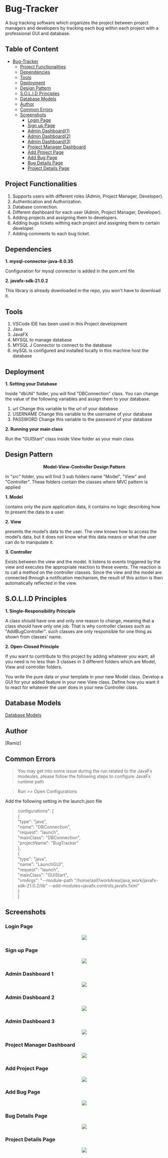 # Bug-Tracker
A bug tracking software which organizes the project between project managers and developers by tracking each bug within each project with a professional GUI and database.

## Table of Content
- [Bug-Tracker](#bug-tracker)
  * [Project Functionalities](#project-functionalities)
  * [Dependencies](#dependencies)
  * [Tools](#tools)
  * [Deployment](#deployment)
  * [Design Pattern](#design-pattern)
  * [S.O.L.I.D Principles](#solid-principles)
  * [Database Models](#database-models)
  * [Author](#author)
  * [Common Errors](#common-errors)
  * [Screenshots](#screenshots)
    + [Login Page](#login-page)
    + [Sign up Page](#sign-up-page)
    + [Admin Dashboard(1)](#admin-dashboard-1)
    + [Admin Dashboard(2)](#admin-dashboard-2)
    + [Admin Dashboard(3)](#admin-dashboard-3)
    + [Project Manager Dashboard](#project-manager-dashboard)
    + [Add Project Page](#add-project-page)
    + [Add Bug Page](#add-bug-page)
    + [Bug Details Page](#bug-details-page)
    + [Project Details Page](#project-details-page)

## Project Functionalities
1. Supports users with different roles (Admin, Project Manager, Developer).
2. Authentication and Authorization.
3. Database connection.
4. Different dashboard for each user (Admin, Project Manager, Developer).
5. Adding projects and assigning them to developers.
6. Adding bugs tickets withing each project and assigning them to certain developer.
7. Adding comments to each bug ticket.

## Dependencies
**1. mysql-connector-java-8.0.35**

Configuration for mysql connector is added in the pom.xml file

**2. javafx-sdk-21.0.2**

This library is already downloaded in the repo, you won't have to download it.

## Tools
1. VSCode IDE has been used in this Project development
2. Java
3. JavaFX
4. MYSQL to manage database
5. MYSQL J Connector to connect to the database
6. mySQL is configured and installed locally in this machine host the database


## Deployment
**1. Setting your Database**

Inside "dbUtil" folder, you will find "DBConnection" class. You can change the value of the following variables and assign them to your database.

1. url
   Change this variable to the url of your database
2. USERNAME
   Change this variable to the username of your database
3. PASSWORD
   Change this variable to the password of your database

**2. Running your main class**

Run the "GUIStart" class inside View folder as your main class


## Design Pattern
<p align="center">
 <strong> Model-View-Controller Design Pattern</strong>
</p>


In "src" folder, you will find 3 sub folders name "Model", "View" and "Controller". These folders contain the classes where MVC pattern is applied

**1. Model**

contains only the pure application data, it contains no logic describing how to present the data to a user.

**2. View**

presents the model’s data to the user. The view knows how to access the model’s data, but it does not know what this data means or what the user can do to manipulate it.

**3. Controller**

Exists between the view and the model. It listens to events triggered by the view and executes the appropriate reaction to these events. The reaction is to call a method on the controller classes. Since the view and the model are connected through a notification mechanism, the result of this action is then automatically reflected in the view.

## S.O.L.I.D Principles
**1. Single-Responsibility Principle**

A class should have one and only one reason to change, meaning that a class should have only one job. That is why controller classes such as "AddBugController". such classes are only responsible for one thing as shown from classes' name.

**2.  Open-Closed Principle**

If you want to contribute to this project by adding whatever you want, all you need is no less than 3 classes in 3 different folders which are Model, View and controller folders.

You write the pure data or your template in your new Model class. Develop a GUI for your added feature in your new View class. Define how you want it to react for whatever the user does in your new Controller class.


## Database Models
[Database Models](Database%20Models)

## Author
[Ramiz]

## Common Errors
> You may get into some issue during the run related to the JavaFx modeules, please follow the following steps to configure JavaFx runtime path

> Run >> Open Configurations

Add the following setting in the launch.json file

> configurations": [ \
>        { \
>           "type": "java", \
>           "name": "DBConnection", \
>           "request": "launch", \
>           "mainClass": "DBConnection", \
>           "projectName": "BugTracker" \
>        }, \
>        { \
>          "type": "java", \
>          "name": "LaunchGUI", \
>            "request": "launch", \
>            "mainClass": "GUIStart", \
>            "vmArgs": "--module-path \"/home/asif/workArea/java_work/javafx-sdk-21.0.2/lib\"   --add-modules=javafx.controls,javafx.fxml" \
>       } \
>    ] 

## Screenshots
### Login Page
<p align="center">
  <img src="capture_image/Login Page.png"/>
</p>

### Sign up Page
<p align="center">
  <img src="capture_image/Sign Up.png"/>
</p>

### Admin Dashboard 1
<p align="center">
  <img src="capture_image/Admin_Dashbiard 1.png"/>
</p>

### Admin Dashboard 2
<p align="center">
  <img src="capture_image/Admin_dashboard 2.png"/>
</p>

### Admin Dashboard 3
<p align="center">
  <img src="capture_image/Admin_dashboard 3.png"/>
</p>

### Project Manager Dashboard
<p align="center">
  <img src="capture_image/Project_manager_dashboard.png"/>
</p>

### Add Project Page
<p align="center">
  <img src="capture_image/Add_project_page.png"/>
</p>

### Add Bug Page
<p align="center">
  <img src="capture_image/Add_Bug_Page.png"/>
</p>

### Bug Details Page
<p align="center">
  <img src="capture_image/Bug_Details_Page.png.png"/>
</p>

### Project Details Page
<p align="center">
  <img src="capture_image/Project_details_page.png"/>
</p>




